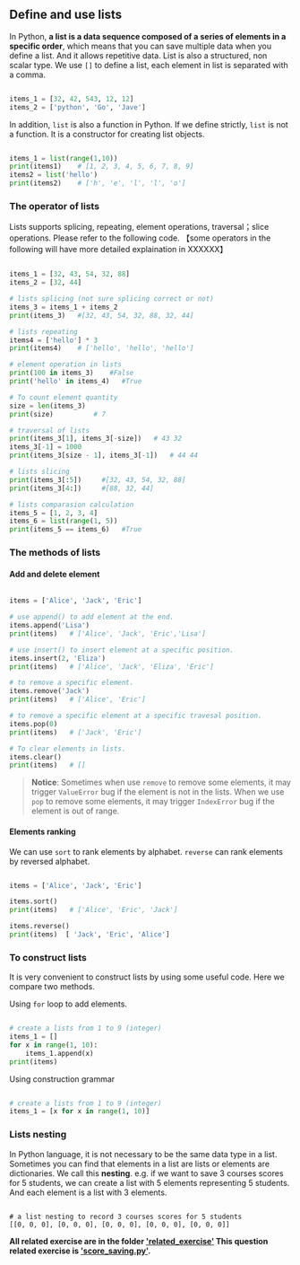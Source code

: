 ## Define and use lists

In Python, **a list is a data sequence composed of a series of elements in a specific order**, which means that you can save multiple data when you define a list. And it allows repetitive data. List is also a structured, non scalar type. We use `[]` to define a list, each element in list is separated with a comma.

```python

items_1 = [32, 42, 543, 12, 12]
items_2 = ['python', 'Go', 'Jave']

```


In addition, `list` is also a function in Python. If we define strictly, `list` is not a function. It is a constructor for creating list objects.

```python

items_1 = list(range(1,10))
print(items1)    # [1, 2, 3, 4, 5, 6, 7, 8, 9]
items2 = list('hello')
print(items2)    # ['h', 'e', 'l', 'l', 'o']

```

### The operator of lists

Lists supports splicing, repeating, element operations, traversal；slice operations. Please refer to the following code. 【some operators in the following will have more detailed explaination in XXXXXX】

```python

items_1 = [32, 43, 54, 32, 88]
items_2 = [32, 44]

# lists splicing (not sure splicing correct or not)
items_3 = items_1 + items_2
print(items_3)   #[32, 43, 54, 32, 88, 32, 44]

# lists repeating
items4 = ['hello'] * 3
print(items4)    # ['hello', 'hello', 'hello']

# element operation in lists
print(100 in items_3)    #False
print('hello' in items_4)   #True

# To count element quantity
size = len(items_3)
print(size)          # 7

# traversal of lists
print(items_3[1], items_3[-size])   # 43 32
items_3[-1] = 1000
print(items_3[size - 1], items_3[-1])   # 44 44

# lists slicing
print(items_3[:5])     #[32, 43, 54, 32, 88]
print(items_3[4:])     #[88, 32, 44]

# lists comparasion calculation
items_5 = [1, 2, 3, 4]
items_6 = list(range(1, 5))
print(items_5 == items_6)   #True

```

### The methods of lists

#### Add and delete element

```python

items = ['Alice', 'Jack', 'Eric']

# use append() to add element at the end.
items.append('Lisa')
print(items)   # ['Alice', 'Jack', 'Eric','Lisa']

# use insert() to insert element at a specific position.
items.insert(2, 'Eliza')
print(items)   # ['Alice', 'Jack', 'Eliza', 'Eric']

# to remove a specific element.
items.remove('Jack')
print(items)   # ['Alice', 'Eric']

# to remove a specific element at a specific travesal position.
items.pop(0)
print(items)   # ['Jack', 'Eric']

# To clear elements in lists.
items.clear()
print(items)   # []

```
>**Notice**: Sometimes when use `remove` to remove some elements, it may trigger `ValueError` bug if the element is not in the lists. When we use `pop` to remove some elements, it may trigger `IndexError` bug if the element is out of range.


#### Elements ranking 

We can use `sort` to rank elements by alphabet. `reverse` can rank elements by reversed alphabet.

```python

items = ['Alice', 'Jack', 'Eric']

items.sort()
print(items)   # ['Alice', 'Eric', 'Jack']

items.reverse()
print(items)  [ 'Jack', 'Eric', 'Alice']

```

### To construct lists

It is very convenient to construct lists by using some useful code. Here we compare two methods.

Using `for` loop to add elements.

```python

# create a lists from 1 to 9 (integer)
items_1 = []
for x in range(1, 10):
    items_1.append(x)
print(items)

```

Using construction grammar 

```python

# create a lists from 1 to 9 (integer)
items_1 = [x for x in range(1, 10)]

```


### Lists nesting

In Python language, it is not necessary to be the same data type in a list. Sometimes you can find that elements in a list are lists or elements are dictionaries. We call this **nesting**. e.g. if we want to save 3 courses scores for 5 students, we can create a list with 5 elements representing 5 students. And each element is a list with 3 elements. 

```shell

# a list nesting to record 3 courses scores for 5 students
[[0, 0, 0], [0, 0, 0], [0, 0, 0], [0, 0, 0], [0, 0, 0]]

```

**All related exercise are in the folder ['related_exercise'](<https://github.com/yifeng93/Introduction_to_Python/blob/main/Basic_Knowledge/related_exercises>) This question related exercise is ['score_saving.py'](<https://github.com/yifeng93/Introduction_to_Python/blob/main/Basic_Knowledge/related_exercises/score_saving.py>).**
